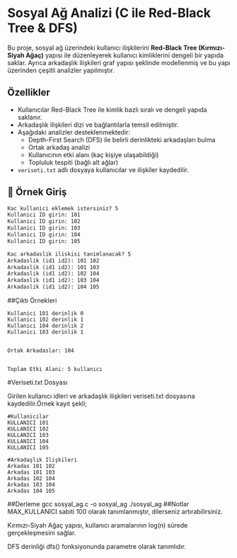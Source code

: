 # Sosyal Ağ Analizi (C ile Red-Black Tree & DFS)

Bu proje, sosyal ağ üzerindeki kullanıcı ilişkilerini **Red-Black Tree (Kırmızı-Siyah Ağaç)** yapısı ile düzenleyerek kullanıcı kimliklerini dengeli bir yapıda saklar. Ayrıca arkadaşlık ilişkileri graf yapısı şeklinde modellenmiş ve bu yapı üzerinden çeşitli analizler yapılmıştır.

##  Özellikler

- Kullanıcılar Red-Black Tree ile kimlik bazlı sıralı ve dengeli yapıda saklanır.
- Arkadaşlık ilişkileri dizi ve bağlantılarla temsil edilmiştir.
- Aşağıdaki analizler desteklenmektedir:
  - Depth-First Search (DFS) ile belirli derinlikteki arkadaşları bulma
  - Ortak arkadaş analizi
  - Kullanıcının etki alanı (kaç kişiye ulaşabildiği)
  - Topluluk tespiti (bağlı alt ağlar)
- `veriseti.txt` adlı dosyaya kullanıcılar ve ilişkiler kaydedilir.

## 📄 Örnek Giriş

```txt
Kac kullanici eklemek istersiniz? 5
Kullanici ID girin: 101
Kullanici ID girin: 102
Kullanici ID girin: 103
Kullanici ID girin: 104
Kullanici ID girin: 105

Kac arkadaslik iliskisi tanimlanacak? 5
Arkadaslik (id1 id2): 101 102
Arkadaslik (id1 id2): 101 103
Arkadaslik (id1 id2): 102 104
Arkadaslik (id1 id2): 103 104
Arkadaslik (id1 id2): 104 105
```
##Çıktı Örnekleri
```
Kullanici 101 derinlik 0
Kullanici 102 derinlik 1
Kullanici 104 derinlik 2
Kullanici 103 derinlik 1


Ortak Arkadaslar: 104


Toplam Etki Alani: 5 kullanıcı
```

#Veriseti.txt Dosyası

Girilen kullanıcı idleri ve arkadaşlık ilişkileri veriseti.txt dosyasına kaydedilir.Örnek kayıt şekli;
```
#Kullanicilar
KULLANICI 101
KULLANICI 102
KULLANICI 103
KULLANICI 104
KULLANICI 105

#Arkadaşlık Ilişkileri
Arkadas 101 102
Arkadas 101 103
Arkadas 102 104
Arkadas 103 104
Arkadas 104 105
```
##Derleme
gcc sosyal_ag.c -o sosyal_ag
./sosyal_ag
##Notlar
MAX_KULLANICI sabiti 100 olarak tanımlanmıştır, dilerseniz artırabilirsiniz.

Kırmızı-Siyah Ağaç yapısı, kullanıcı aramalarının log(n) sürede gerçekleşmesini sağlar.

DFS derinliği dfs() fonksiyonunda parametre olarak tanımlıdır.
